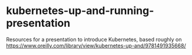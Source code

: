 # kubernetes-up-and-running-presentation
Resources for a presentation to introduce Kubernetes, based roughly on https://www.oreilly.com/library/view/kubernetes-up-and/9781491935668/
